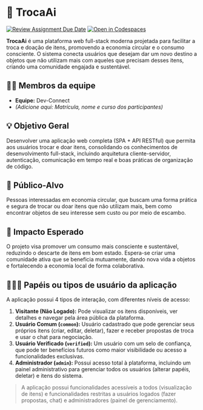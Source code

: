# :checkered_flag: TrocaAi

[![Review Assignment Due Date](https://classroom.github.com/assets/deadline-readme-button-22041afd0340ce965d47ae6ef1cefeee28c7c493a6346c4f15d667ab976d596c.svg)](https://classroom.github.com/a/iVa2Dd1Z)
[![Open in Codespaces](https://classroom.github.com/assets/launch-codespace-2972f46106e565e64193e422d61a12cf1da4916b45550586e14ef0a7c637dd04.svg)](https://classroom.github.com/open-in-codespaces?assignment_repo_id=21079114)

**TrocaAi** é uma plataforma web full-stack moderna projetada para facilitar a troca e doação de itens, promovendo a economia circular e o consumo consciente. O sistema conecta usuários que desejam dar um novo destino a objetos que não utilizam mais com aqueles que precisam desses itens, criando uma comunidade engajada e sustentável.

## :technologist: Membros da equipe

*   **Equipe:** Dev-Connect
*   *(Adicione aqui: Matrícula, nome e curso dos participantes)*

## :bulb: Objetivo Geral

Desenvolver uma aplicação web completa (SPA + API RESTful) que permita aos usuários trocar e doar itens, consolidando os conhecimentos de desenvolvimento full-stack, incluindo arquitetura cliente-servidor, autenticação, comunicação em tempo real e boas práticas de organização de código.

## :eyes: Público-Alvo

Pessoas interessadas em economia circular, que buscam uma forma prática e segura de trocar ou doar itens que não utilizam mais, bem como encontrar objetos de seu interesse sem custo ou por meio de escambo.

## :star2: Impacto Esperado

O projeto visa promover um consumo mais consciente e sustentável, reduzindo o descarte de itens em bom estado. Espera-se criar uma comunidade ativa que se beneficia mutuamente, dando nova vida a objetos e fortalecendo a economia local de forma colaborativa.

## :people_holding_hands: Papéis ou tipos de usuário da aplicação

A aplicação possui 4 tipos de interação, com diferentes níveis de acesso:

1.  **Visitante (Não Logado):** Pode visualizar os itens disponíveis, ver detalhes e navegar pela área pública da plataforma.
2.  **Usuário Comum (`common`):** Usuário cadastrado que pode gerenciar seus próprios itens (criar, editar, deletar), fazer e receber propostas de troca e usar o chat para negociação.
3.  **Usuário Verificado (`verified`):** Um usuário com um selo de confiança, que pode ter benefícios futuros como maior visibilidade ou acesso a funcionalidades exclusivas.
4.  **Administrador (`admin`):** Possui acesso total à plataforma, incluindo um painel administrativo para gerenciar todos os usuários (alterar papéis, deletar) e itens do sistema.

> A aplicação possui funcionalidades acessíveis a todos (visualização de itens) e funcionalidades restritas a usuários logados (fazer propostas, chat) e administradores (painel de gerenciamento).


